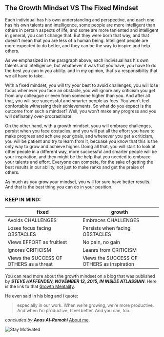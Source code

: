 
## The Growth Mindset VS The Fixed Mindset

  Each individual has his own understanding and perspective, and each one has his own talents and intelligence, some people are more intelligent than others in certain aspects of life, and some are more tanlented and intelligent in general, you can't change that. But they were born that way, and that doesn't mean that you are less of a human being. Intelligent people are more expected to do better, and they can be the way to inspire and help others.


  As we emphasized in the paragraph above, each indivisual has his own talents and intelligence, but whataever it was that you have, you have to do the best you can in you ability. and in my opinion, that's a responsibility that we all have to take. 


  With a fixed mindset, you will try your best to avoid challenges, you will lose focus whenever you face an obstacle, you will ignore any criticism you get from any colleague or even from someone higher than you. And after all that, you will see successful and smarter people as foes. You won't feel confortable witnessing their achievements. So what do you expect is the outcome from such a mindset? Well, you won't make any progress and you will definately over-procrastinate.


  On the other hand, with a growth mindset, youu will embrace challenges, persist when you face obstacles, and you will put all the effort you have to make progress and achieve your goals, and whenever you get a criticism, you will be patient and try to learn from it, becuase you know that this is the only way to grow and achieve higher. Doing all that, you will start to look at other people in a different way, more successful and smarter people will be your inspiration, and they might be the help that you needed to embrace your talents and effort. Everyone can compete, for the sake of getting the best results in our ability, not just to make ranks and get the praise of others.


  As much as you grow your mindset, you will for sure have better results. And that is the best thing you can do in your position.



### KEEP IN MIND:


**fixed** | **growth**
---------------------------------------- | ----------------------------------------
Avoids CHALLENGES | Embraces CHALLENGES
Loses focus facing OBSTACLES| Persists when facing OBSTACLES
Views EFFORT as fruitlest | No pain, no gain
Ignores CRITICISM | Leanrs from CRITICISM
Views the SUCCESS OF OTHERS as a threat | Views the SUCCESS OF OTHERS as inspiration


You can read more about the growth mindset on a blog that was published by ***STEVE HAFFENDEN, NOVEMBER 12, 2015, IN INSIDE ATLASSIAN***.
Here is the link to that [Growth Mentality](https://www.atlassian.com/blog/inside-atlassian/growth-mindset).

He even said in his blog and i quote:
>especially in our work. When we’re growing, we’re more productive. And when I’m productive, I feel better. And you can, too.


*concluded by*
***Anas Al-Ramahi***
[About me](https://anasalramahi.github.io/reading-notes/AboutMe).


![Stay Motivated](https://www.jackpetcheyfoundation.org.uk/core-assets/uploads/2019/11/Feature-image-school-planner-cropped.jpg)


